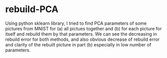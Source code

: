 # rebuild-PCA
Using python sklearn library, I tried to find PCA parameters of some pictures from MNIST for (a) all pictues together and (b) for each picture for itself and rebuild them by that parameters.
We can see the decreasing in rebuild error for both methods, and also obvious decrease of rebuild error and clarity of the rebuilt picture in part (b) especially in low number of parameters.
